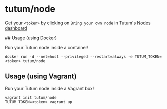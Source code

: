 # tutum/node

Get your `<token>` by clicking on `Bring your own node` in Tutum's [Nodes dashboard](https://dashboard.tutum.co/node/cluster/list/)

## Usage (using Docker)

Run your Tutum node inside a container!

	docker run -d --net=host --privileged --restart=always -e TUTUM_TOKEN=<token> tutum/node

## Usage (using Vagrant)

Run your Tutum node inside a Vagrant box!

	vagrant init tutum/node
	TUTUM_TOKEN=<token> vagrant up
